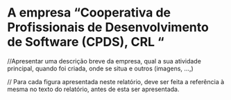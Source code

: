 # A empresa “Cooperativa de Profissionais de Desenvolvimento de Software (CPDS), CRL “

//Apresentar uma descrição breve da empresa, qual a sua atividade principal, quando foi criada, onde se situa e outros (imagens, …,)

// Para cada figura apresentada neste relatório, deve ser feita a referência à mesma no texto do relatório, antes de esta ser apresentada.

